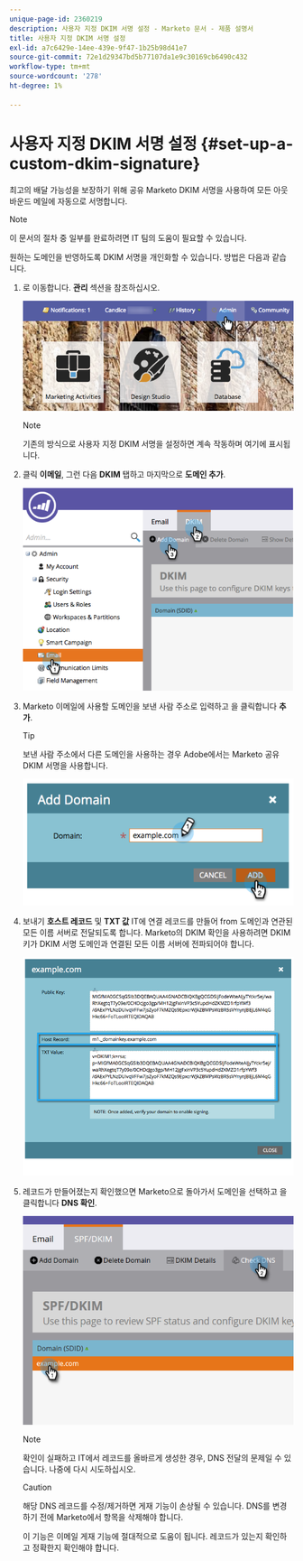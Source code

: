 ```yaml
---
unique-page-id: 2360219
description: 사용자 지정 DKIM 서명 설정 - Marketo 문서 - 제품 설명서
title: 사용자 지정 DKIM 서명 설정
exl-id: a7c6429e-14ee-439e-9f47-1b25b98d41e7
source-git-commit: 72e1d29347bd5b77107da1e9c30169cb6490c432
workflow-type: tm+mt
source-wordcount: '278'
ht-degree: 1%

---
```


# 사용자 지정 DKIM 서명 설정 {#set-up-a-custom-dkim-signature}

최고의 배달 가능성을 보장하기 위해 공유 Marketo DKIM 서명을 사용하여 모든 아웃바운드 메일에 자동으로 서명합니다.

>[!NOTE]
>
>이 문서의 절차 중 일부를 완료하려면 IT 팀의 도움이 필요할 수 있습니다.

원하는 도메인을 반영하도록 DKIM 서명을 개인화할 수 있습니다. 방법은 다음과 같습니다.

1. 로 이동합니다. **관리** 섹션을 참조하십시오.

   ![](assets/adminhand.png)

   >[!NOTE]
   >
   >기존의 방식으로 사용자 지정 DKIM 서명을 설정하면 계속 작동하며 여기에 표시됩니다.

1. 클릭 **이메일**, 그런 다음 **DKIM** 탭하고 마지막으로 **도메인 추가**.

   ![](assets/image2014-9-18-15-3a39-3a30.png)

1. Marketo 이메일에 사용할 도메인을 보낸 사람 주소로 입력하고 을 클릭합니다 **추가**.

   >[!TIP]
   >
   >보낸 사람 주소에서 다른 도메인을 사용하는 경우 Adobe에서는 Marketo 공유 DKIM 서명을 사용합니다.

   ![](assets/image2014-9-18-15-3a40-3a28.png)

1. 보내기 **호스트 레코드** 및 **TXT 값** IT에 연결 레코드를 만들어 from 도메인과 연관된 모든 이름 서버로 전달되도록 합니다. Marketo의 DKIM 확인을 사용하려면 DKIM 키가 DKIM 서명 도메인과 연결된 모든 이름 서버에 전파되어야 합니다.

   ![](assets/image2014-9-18-15-3a40-3a44.png)

1. 레코드가 만들어졌는지 확인했으면 Marketo으로 돌아가서 도메인을 선택하고 을 클릭합니다 **DNS 확인**.

   ![](assets/check.png)

   >[!NOTE]
   >
   >확인이 실패하고 IT에서 레코드를 올바르게 생성한 경우, DNS 전달의 문제일 수 있습니다. 나중에 다시 시도하십시오.

   >[!CAUTION]
   >
   >해당 DNS 레코드를 수정/제거하면 게재 기능이 손상될 수 있습니다. DNS를 변경하기 전에 Marketo에서 항목을 삭제해야 합니다.

   이 기능은 이메일 게재 기능에 절대적으로 도움이 됩니다. 레코드가 있는지 확인하고 정확한지 확인해야 합니다.

